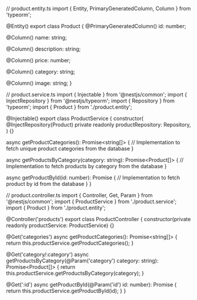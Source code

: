 // product.entity.ts
import { Entity, PrimaryGeneratedColumn, Column } from 'typeorm';

@Entity()
export class Product {
  @PrimaryGeneratedColumn()
  id: number;

  @Column()
  name: string;

  @Column()
  description: string;

  @Column()
  price: number;

  @Column()
  category: string;

  @Column()
  image: string;
}

// product.service.ts
import { Injectable } from '@nestjs/common';
import { InjectRepository } from '@nestjs/typeorm';
import { Repository } from 'typeorm';
import { Product } from './product.entity';

@Injectable()
export class ProductService {
  constructor(
    @InjectRepository(Product)
    private readonly productRepository: Repository<Product>,
  ) {}

  async getProductCategories(): Promise<string[]> {
    // Implementation to fetch unique product categories from the database
  }

  async getProductsByCategory(category: string): Promise<Product[]> {
    // Implementation to fetch products by category from the database
  }

  async getProductById(id: number): Promise<Product> {
    // Implementation to fetch product by id from the database
  }
}

// product.controller.ts
import { Controller, Get, Param } from '@nestjs/common';
import { ProductService } from './product.service';
import { Product } from './product.entity';

@Controller('products')
export class ProductController {
  constructor(private readonly productService: ProductService) {}

  @Get('categories')
  async getProductCategories(): Promise<string[]> {
    return this.productService.getProductCategories();
  }

  @Get('category/:category')
  async getProductsByCategory(@Param('category') category: string): Promise<Product[]> {
    return this.productService.getProductsByCategory(category);
  }

  @Get(':id')
  async getProductById(@Param('id') id: number): Promise<Product> {
    return this.productService.getProductById(id);
  }
}
